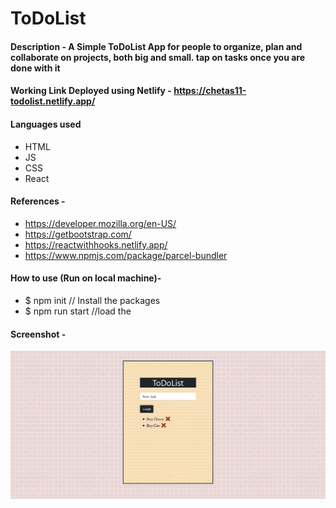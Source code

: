 # ToDoList

#### Description - A Simple ToDoList App for people to organize, plan and collaborate on projects, both big and small. tap on tasks once you are done with it

#### Working Link Deployed using Netlify - https://chetas11-todolist.netlify.app/

#### Languages used
- HTML
- JS
- CSS
- React

#### References - 
- https://developer.mozilla.org/en-US/
- https://getbootstrap.com/
- https://reactwithhooks.netlify.app/
- https://www.npmjs.com/package/parcel-bundler

#### How to use (Run on local machine)- 
 - $ npm init       // Install the packages
 - $ npm run start  //load the 
 
 #### Screenshot - 

![Screenshot](https://github.com/chetas11/ToDoList/blob/master/Screenshot_2020-12-15%20TODOLIST.png)



